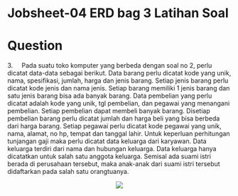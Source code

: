# Jobsheet-04 ERD bag 3 Latihan Soal
<h1> Question </h1>
3.     Pada suatu toko komputer yang berbeda dengan soal no 2, perlu dicatat data-data sebagai berikut. Data barang perlu dicatat kode yang unik, nama, spesifikasi, jumlah, harga dan jenis barang. Setiap jenis barang perlu dicatat kode jenis dan nama jenis. Setiap barang memiliki 1 jenis barang dan satu jenis barang bisa ada banyak barang. Data pembelian yang perlu dicatat adalah kode yang unik, tgl pembelian, dan pegawai yang menangani pembelian. Setiap pembelian dapat membeli banyak barang. Disetiap pembelian barang perlu dicatat jumlah dan harga beli yang bisa berbeda dari harga barang. Setiap pegawai perlu dicatat kode pegawai yang unik, nama, alamat, no hp, tempat dan tanggal lahir. Untuk keperluan perhitungan tunjangan gaji maka perlu dicatat data keluarga dari karyawan. Data keluarga terdiri dari nama dan hubungan keluarga. Data keluarga hanya dicatatkan untuk salah satu anggota keluarga. Semisal ada suami istri berada di perusahaan tersebut, maka anak-anak dari suami istri tersebut didaftarkan pada salah satu orangtuanya.
<p align="center">
  <img src="https://github.com/AchmadAnnasAwwabin/Learn-My-SQL/assets/160121014/5d037cf1-552f-403a-9cdb-f80db2167587">
</p>
